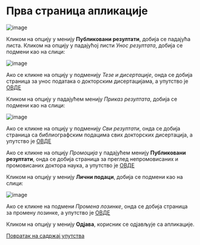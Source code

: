 # Прва страница апликације 
 
 ![image](https://user-images.githubusercontent.com/29538544/174428259-6beba781-625f-4497-b11d-ffc008b4ed4d.png)

Кликом на опцију у менију **Публиковани резултати**, добија се падајућа листа. Кликом на опцију у падајућој листи *Унос резултата*, добија се подмени као на слици:

![image](https://user-images.githubusercontent.com/29538544/174428323-b23e65c9-d1e3-4f3b-af2b-6d9cb3514846.png)

Ако се кликне на опцију у подменију *Тезе и дисертaције*, онда се добија страница за унос података о докторским дисертацијама, а упутство је [ОВДЕ](tezeDisertacije)

Кликом на опцију у падајућем менију  *Приказ резултата*, добија се подмени као на слици:

![image](https://user-images.githubusercontent.com/29538544/174428425-45c82d8a-494d-4d4d-b7b3-ac8b66b972e4.png)
 
Ако се кликне на опцију у подменију *Сви резултати*, онда се добија страница са библиографским подацима свих докторских дисертација, а упутство је [ОВДЕ](sviRezultati)

Ако се кликне на опцију *Промоција* у падајућем менију **Публиковани резултати**, онда се добија страница за преглед непромовисаних и промовисаних доктора наука, а упутство је [ОВДЕ](promocija)

Кликом на опцију у менију **Лични подаци**, добија се подмени као на слици:  

![image](https://user-images.githubusercontent.com/29538544/174428518-d9c50908-a5ec-4ab9-abb4-78d7a13f9cb6.png)
 
Ако се кликне на подмени *Промена лозинке*, онда се добија страница за промену лозинке, а упутство је [ОВДЕ](promenaLozinke)

Кликом на опцију у менију **Одјава**, корисник се одјављује са апликације.   

[Повратак на садржај упутства](../uputstvoDigitalnaDisertacija.md#садржај)
